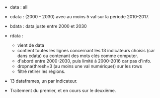 - data : all

- cdata : (2000 - 2030) avec au moins 5 val sur la période 2010-2017.

- bdata : data juste entre 2000 et 2030

- rdata : 
    - vient de data
    - contient toutes les lignes concernant les 13 indicateurs choisis (car dans cdata) ou contenant des mots clés comme computer.
    - d'abord entre 2000-2030, puis limité à 2000-2016 car pas d'info.
    - dropna(thresh=3 (au moins une val numérique)) sur les rows
    - filtré retirer les régions.

- 13 dataframes, un par indicateur.

- Traitement du premier, et en cours sur le deuxième.

